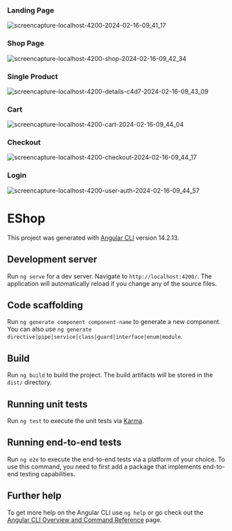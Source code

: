 ### Landing Page
![screencapture-localhost-4200-2024-02-16-09_41_17](https://github.com/bibhutideveloper/eShop-Multivendor-eCommerce/assets/105565422/4e581ed4-149d-4764-a43a-82a36f9685f3)

### Shop Page
![screencapture-localhost-4200-shop-2024-02-16-09_42_34](https://github.com/bibhutideveloper/eShop-Multivendor-eCommerce/assets/105565422/6bf73bad-3621-4e54-a8a5-91d65e6adb52)

### Single Product
![screencapture-localhost-4200-details-c4d7-2024-02-16-09_43_09](https://github.com/bibhutideveloper/eShop-Multivendor-eCommerce/assets/105565422/ce51ded0-7412-4af9-8026-e42205fc4b01)

### Cart
![screencapture-localhost-4200-cart-2024-02-16-09_44_04](https://github.com/bibhutideveloper/eShop-Multivendor-eCommerce/assets/105565422/2c5d8d32-7f70-4cc3-af2c-707d19ee0e16)

### Checkout
![screencapture-localhost-4200-checkout-2024-02-16-09_44_17](https://github.com/bibhutideveloper/eShop-Multivendor-eCommerce/assets/105565422/a3849b1d-6a73-4298-9fb4-2bd06673bec7)

### Login
![screencapture-localhost-4200-user-auth-2024-02-16-09_44_57](https://github.com/bibhutideveloper/eShop-Multivendor-eCommerce/assets/105565422/39257e2f-c884-41b2-bf6d-d511763e0bc7)


# EShop

This project was generated with [Angular CLI](https://github.com/angular/angular-cli) version 14.2.13.

## Development server

Run `ng serve` for a dev server. Navigate to `http://localhost:4200/`. The application will automatically reload if you change any of the source files.

## Code scaffolding

Run `ng generate component component-name` to generate a new component. You can also use `ng generate directive|pipe|service|class|guard|interface|enum|module`.

## Build

Run `ng build` to build the project. The build artifacts will be stored in the `dist/` directory.

## Running unit tests

Run `ng test` to execute the unit tests via [Karma](https://karma-runner.github.io).

## Running end-to-end tests

Run `ng e2e` to execute the end-to-end tests via a platform of your choice. To use this command, you need to first add a package that implements end-to-end testing capabilities.

## Further help

To get more help on the Angular CLI use `ng help` or go check out the [Angular CLI Overview and Command Reference](https://angular.io/cli) page.
